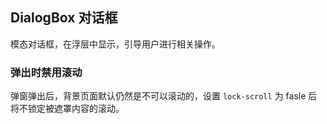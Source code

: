 <div class="demo-header">
<p class="overviewicon">
  <span class="wapi-tips-dialog"/>
</p>

## DialogBox 对话框

<nova-uxlink widget-name="DialogBox"></nova-uxlink>

模态对话框，在浮层中显示，引导用户进行相关操作。
</div>

### 弹出时禁用滚动

弹窗弹出后，背景页面默认仍然是不可以滚动的，设置 `lock-scroll` 为 fasle 后将不锁定被遮罩内容的滚动。

<nova-demo-view link="dialog-box/lock-scroll"></nova-demo-view>

<br>
